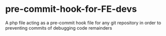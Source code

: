 # pre-commit-hook-for-FE-devs
A php file acting as a pre-commit hook file for any git repository in order to preventing commits of debugging code remainders
